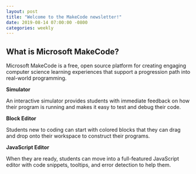```yaml
---
layout: post
title: "Welcome to the MakeCode newsletter!"
date: 2019-08-14 07:00:00 -0800
categories: weekly
---
```


## What is Microsoft MakeCode?
Microsoft MakeCode is a free, open source platform for creating engaging computer science learning experiences that support a progression path into real-world programming.

**Simulator**

An interactive simulator provides students with immediate feedback on how their program is running and makes it easy to test and debug their code.

**Block Editor**

Students new to coding can start with colored blocks that they can drag and drop onto their workspace to construct their programs.

**JavaScript Editor**

When they are ready, students can move into a full-featured JavaScript editor with code snippets, tooltips, and error detection to help them.
